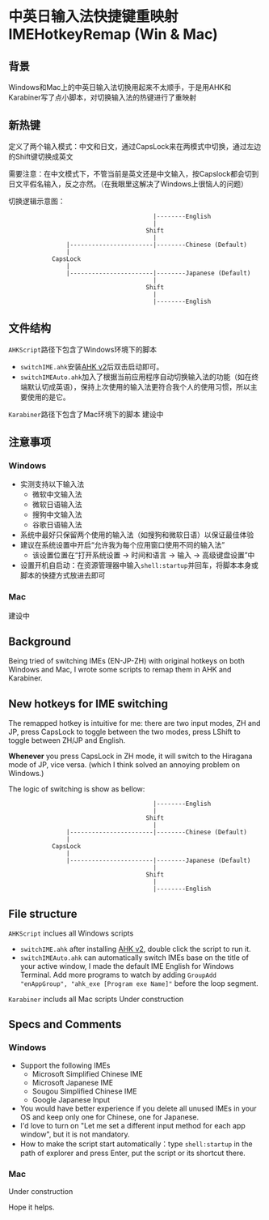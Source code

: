 # 中英日输入法快捷键重映射 IMEHotkeyRemap (Win & Mac)

## 背景
Windows和Mac上的中英日输入法切换用起来不太顺手，于是用AHK和Karabiner写了点小脚本，对切换输入法的热键进行了重映射

## 新热键
定义了两个输入模式：中文和日文，通过CapsLock来在两模式中切换，通过左边的Shift键切换成英文

需要注意：在中文模式下，不管当前是英文还是中文输入，按Capslock都会切到日文平假名输入，反之亦然。（在我眼里这解决了Windows上很恼人的问题）

切换逻辑示意图：
```text
                                        |--------English
                                        |
                                      Shift
                                        |
                |-----------------------|--------Chinese (Default)
                |
            CapsLock
                |
                |-----------------------|--------Japanese (Default)
                                        |
                                      Shift
                                        |
                                        |--------English
```

## 文件结构
`AHKScript`路径下包含了Windows环境下的脚本
- `switchIME.ahk`安装[AHK v2](https://www.autohotkey.com/download/)后双击启动即可。
- `switchIMEAuto.ahk`加入了根据当前应用程序自动切换输入法的功能（如在终端默认切成英语），保持上次使用的输入法更符合我个人的使用习惯，所以主要使用的是它。

`Karabiner`路径下包含了Mac环境下的脚本
建设中

## 注意事项
### Windows
- 实测支持以下输入法
    - 微软中文输入法
    - 微软日语输入法
    - 搜狗中文输入法
    - 谷歌日语输入法
- 系统中最好只保留两个使用的输入法（如搜狗和微软日语）以保证最佳体验
- 建议在系统设置中开启“允许我为每个应用窗口使用不同的输入法”
    - 该设置位置在“打开系统设置 → 时间和语言 → 输入 → 高级键盘设置”中
- 设置开机自启动：在资源管理器中输入`shell:startup`并回车，将脚本本身或脚本的快捷方式放进去即可

### Mac
建设中

## Background
Being tried of switching IMEs (EN-JP-ZH) with original hotkeys on both Windows and Mac, I wrote some scripts to remap them in AHK and Karabiner.

## New hotkeys for IME switching
The remapped hotkey is intuitive for me: there are two input modes, ZH and JP, press CapsLock to toggle between the two modes, press LShift to toggle between ZH/JP and English.

**Whenever** you press CapsLock in ZH mode, it will switch to the Hiragana mode of JP, vice versa. (which I think solved an annoying problem on Windows.)

The logic of switching is show as bellow:

```text
                                        |--------English
                                        |
                                      Shift
                                        |
                |-----------------------|--------Chinese (Default)
                |
            CapsLock
                |
                |-----------------------|--------Japanese (Default)
                                        |
                                      Shift
                                        |
                                        |--------English
```

## File structure

`AHKScript` inclues all Windows scripts
- `switchIME.ahk` after installing [AHK v2](https://www.autohotkey.com/download/), double click the script to run it.
- `switchIMEAuto.ahk` can automatically switch IMEs base on the title of your active window, I made the default IME English for Windows Terminal. Add more programs to watch by adding `GroupAdd "enAppGroup", "ahk_exe [Program exe Name]"` before the loop segment.

`Karabiner` includs all Mac scripts
Under construction

## Specs and Comments
### Windows
- Support the following IMEs
    - Microsoft Simplified Chinese IME
    - Microsoft Japanese IME
    - Sougou Simplified Chinese IME
    - Google Japanese Input
- You would have better experience if you delete all unused IMEs in your OS and keep only one for Chinese, one for Japanese.
- I'd love to turn on "Let me set a different input method for each app window", but it is not mandatory.
- How to make the script start automatically：type `shell:startup` in the path of explorer and press Enter, put the script or its shortcut there.

### Mac
Under construction

Hope it helps.
